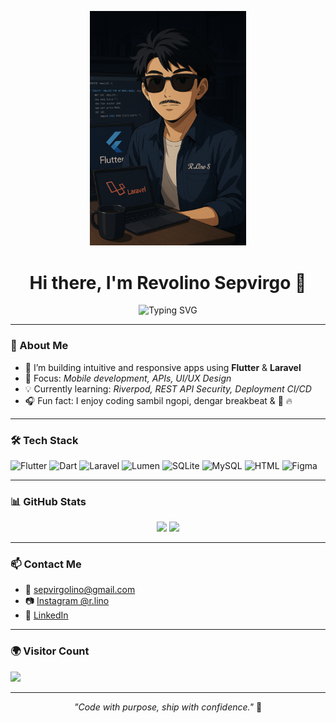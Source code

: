 <!-- 👋 WELCOME BANNER -->
<p align="center">
  <img src="revolino.png" alt="Revolino Profile" width="250" />
</p>
<h1 align="center">Hi there, I'm Revolino Sepvirgo 👋</h1>
<p align="center">
  <img src="https://readme-typing-svg.demolab.com?font=Fira+Code&size=22&pause=1000&color=00FFC2&center=true&vCenter=true&width=440&lines=Web+%26+Mobile+Developer;Flutter+%7C+Laravel+%7C+Dart+%7C+MySql;Lover+of+Clean+Code+%26+UI;Code+with+purpose" alt="Typing SVG" />
</p>

---

### 👤 About Me

- 🔭 I’m building intuitive and responsive apps using **Flutter** & **Laravel**
- 🎯 Focus: *Mobile development, APIs, UI/UX Design*
- 💡 Currently learning: *Riverpod, REST API Security, Deployment CI/CD*
- 🎧 Fun fact: I enjoy coding sambil ngopi, dengar breakbeat & 🚬 🔥

---

### 🛠 Tech Stack

![Flutter](https://img.shields.io/badge/Flutter-02569B?logo=flutter&logoColor=white)
![Dart](https://img.shields.io/badge/Dart-0175C2?logo=dart&logoColor=white)
![Laravel](https://img.shields.io/badge/Laravel-F55247?logo=laravel&logoColor=white)
![Lumen](https://img.shields.io/badge/Lumen-E74430?logo=laravel&logoColor=white)
![SQLite](https://img.shields.io/badge/SQLite-003B57?logo=sqlite&logoColor=white)
![MySQL](https://img.shields.io/badge/MySQL-4479A1?logo=mysql&logoColor=white)
![HTML](https://img.shields.io/badge/HTML5-E34F26?logo=html5&logoColor=white)
![Figma](https://img.shields.io/badge/Figma-F24E1E?logo=figma&logoColor=white)

---

### 📊 GitHub Stats

<p align="center">
  <img src="https://github-readme-stats.vercel.app/api?username=RevolinoSepvirgo&show_icons=true&theme=tokyonight" width="48%" />
  <img src="https://github-readme-stats.vercel.app/api/top-langs/?username=RevolinoSepvirgo&layout=compact&theme=tokyonight" width="48%" />
</p>


---

### 📫 Contact Me

- 📧 [sepvirgolino@gmail.com](mailto:sepvirgolino@gmail.com)
- 📷 [Instagram @r.lino](https://instagram.com/r.lino)
- 💼 [LinkedIn](https://www.linkedin.com/in/revolino-sepvirgo)

---

### 🌍 Visitor Count

<p align="left">
  <img src="https://komarev.com/ghpvc/?username=RevolinoSepvirgo&label=Profile+Views&color=1ED760&style=flat" />
</p>

---

<p align="center">
  <i>"Code with purpose, ship with confidence."</i> 🚀
</p>
